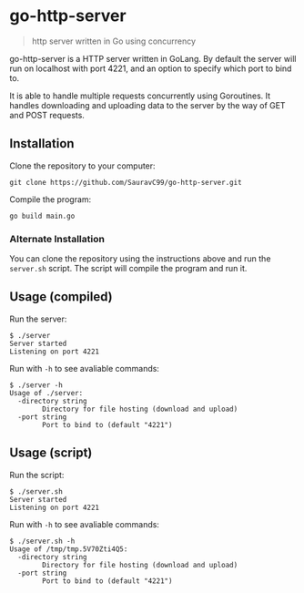 # go-http-server

> http server written in Go using concurrency

go-http-server is a HTTP server written in GoLang. By default the server will run on localhost with port 4221, and an option to specify which port to bind to.

It is able to handle multiple requests concurrently using Goroutines. It handles downloading and uploading data to the server by the way of GET and POST requests.


## Installation
Clone the repository to your computer:
```
git clone https://github.com/SauravC99/go-http-server.git
```

Compile the program:
```
go build main.go
```

### Alternate Installation

You can clone the repository using the instructions above and run the `server.sh` script. The script will compile the program and run it.


## Usage (compiled)
Run the server:
```console
$ ./server
Server started
Listening on port 4221
```

Run with `-h` to see avaliable commands:
```console
$ ./server -h
Usage of ./server:
  -directory string
        Directory for file hosting (download and upload)
  -port string
        Port to bind to (default "4221")
```


## Usage (script)
Run the script:
```console
$ ./server.sh
Server started
Listening on port 4221
```
Run with `-h` to see avaliable commands:
```console
$ ./server.sh -h
Usage of /tmp/tmp.5V70Zti4Q5:
  -directory string
        Directory for file hosting (download and upload)
  -port string
        Port to bind to (default "4221")
```